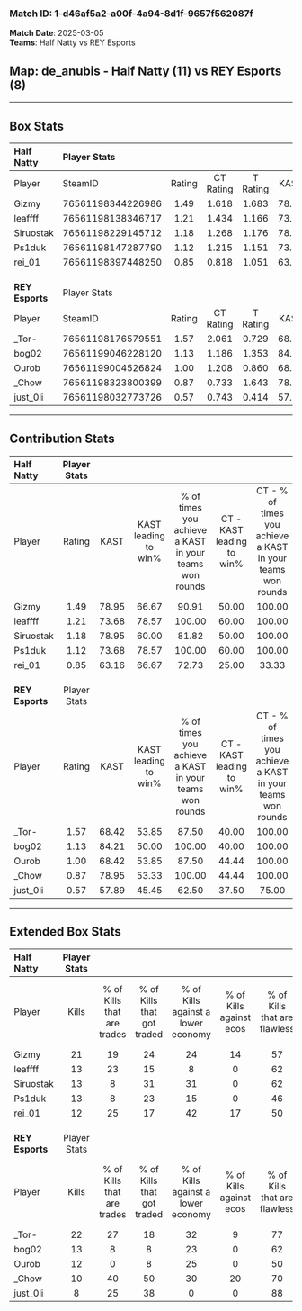 ### Match ID: 1-d46af5a2-a00f-4a94-8d1f-9657f562087f  
**Match Date**: 2025-03-05  
**Teams**: Half Natty vs REY Esports  

## **Map**: de_anubis - Half Natty (11) vs REY Esports (8)  
---  

## Box Stats  

| **Half Natty**  | Player Stats      |        |           |          |       |       |       |         |        |      |     |
| :- | :- | :-: | :-: | :-: | :-: | :-: | :-: | :-: | :-: | :-: | :-: |
| Player          | SteamID           | Rating | CT Rating | T Rating | KAST  |  ADR  | Kills | Assists | Deaths | K/D  | HS% |
| Gizmy           | 76561198344226986 |  1.49  |   1.618   |  1.683   | 78.95 | 95.3  |  21   |    3    |   15   | 1.40 | 52  |
| leaffff         | 76561198138346717 |  1.21  |   1.434   |  1.166   | 73.68 | 77.4  |  13   |    4    |   9    | 1.44 | 53  |
| Siruostak       | 76561198229145712 |  1.18  |   1.268   |  1.176   | 78.95 | 71.7  |  13   |    6    |   11   | 1.18 | 23  |
| Ps1duk          | 76561198147287790 |  1.12  |   1.215   |  1.151   | 73.68 | 102.8 |  13   |    9    |   16   | 0.81 | 69  |
| rei_01          | 76561198397448250 |  0.85  |   0.818   |  1.051   | 63.16 | 53.7  |  12   |    1    |   14   | 0.86 | 16  |
|                 |                   |        |           |          |       |       |       |         |        |      |     |
|                 |                   |        |           |          |       |       |       |         |        |      |     |
|                 |                   |        |           |          |       |       |       |         |        |      |     |
| **REY Esports** | Player Stats      |        |           |          |       |       |       |         |        |      |     |
| Player          | SteamID           | Rating | CT Rating | T Rating | KAST  |  ADR  | Kills | Assists | Deaths | K/D  | HS% |
| _Tor-           | 76561198176579551 |  1.57  |   2.061   |  0.729   | 68.42 | 114.3 |  22   |    1    |   13   | 1.69 | 59  |
| bog02           | 76561199046228120 |  1.13  |   1.186   |  1.353   | 84.21 | 70.8  |  13   |    1    |   13   | 1.00 | 38  |
| Ourob           | 76561199004526824 |  1.00  |   1.208   |  0.860   | 68.42 | 78.3  |  12   |    6    |   14   | 0.86 | 33  |
| _Chow           | 76561198323800399 |  0.87  |   0.733   |  1.643   | 78.95 | 62.6  |  10   |    5    |   16   | 0.63 | 60  |
| just_0li        | 76561198032773726 |  0.57  |   0.743   |  0.414   | 57.89 | 45.5  |   8   |    4    |   16   | 0.50 | 50  |
---  

## Contribution Stats  

| **Half Natty**  | Player Stats |       |                      |                                                        |                           |                                                             |                          |                                                            |
| :- | :-: | :-: | :-: | :-: | :-: | :-: | :-: | :-: |
| Player          |    Rating    | KAST  | KAST leading to win% | % of times you achieve a KAST in your teams won rounds | CT - KAST leading to win% | CT - % of times you achieve a KAST in your teams won rounds | T - KAST leading to win% | T - % of times you achieve a KAST in your teams won rounds |
| Gizmy           |     1.49     | 78.95 |        66.67         |                         90.91                          |           50.00           |                           100.00                            |          77.78           |                           87.50                            |
| leaffff         |     1.21     | 73.68 |        78.57         |                         100.00                         |           60.00           |                           100.00                            |          88.89           |                           100.00                           |
| Siruostak       |     1.18     | 78.95 |        60.00         |                         81.82                          |           50.00           |                           100.00                            |          66.67           |                           75.00                            |
| Ps1duk          |     1.12     | 73.68 |        78.57         |                         100.00                         |           60.00           |                           100.00                            |          88.89           |                           100.00                           |
| rei_01          |     0.85     | 63.16 |        66.67         |                         72.73                          |           25.00           |                            33.33                            |          87.50           |                           87.50                            |
|                 |              |       |                      |                                                        |                           |                                                             |                          |                                                            |
|                 |              |       |                      |                                                        |                           |                                                             |                          |                                                            |
|                 |              |       |                      |                                                        |                           |                                                             |                          |                                                            |
| **REY Esports** | Player Stats |       |                      |                                                        |                           |                                                             |                          |                                                            |
| Player          |    Rating    | KAST  | KAST leading to win% | % of times you achieve a KAST in your teams won rounds | CT - KAST leading to win% | CT - % of times you achieve a KAST in your teams won rounds | T - KAST leading to win% | T - % of times you achieve a KAST in your teams won rounds |
| _Tor-           |     1.57     | 68.42 |        53.85         |                         87.50                          |           40.00           |                           100.00                            |          100.00          |                           75.00                            |
| bog02           |     1.13     | 84.21 |        50.00         |                         100.00                         |           40.00           |                           100.00                            |          66.67           |                           100.00                           |
| Ourob           |     1.00     | 68.42 |        53.85         |                         87.50                          |           44.44           |                           100.00                            |          75.00           |                           75.00                            |
| _Chow           |     0.87     | 78.95 |        53.33         |                         100.00                         |           44.44           |                           100.00                            |          66.67           |                           100.00                           |
| just_0li        |     0.57     | 57.89 |        45.45         |                         62.50                          |           37.50           |                            75.00                            |          66.67           |                           50.00                            |
---  

## Extended Box Stats  

| **Half Natty**  | Player Stats |                            |                            |                                    |                         |                              |                                 |        |                             |                                     |                          |                               |                            |
| :- | :-: | :-: | :-: | :-: | :-: | :-: | :-: | :-: | :-: | :-: | :-: | :-: | :-: |
| Player          |    Kills     | % of Kills that are trades | % of Kills that got traded | % of Kills against a lower economy | % of Kills against ecos | % of Kills that are flawless | % of Kills that are close duels | Deaths | % of Deaths that get traded | % of Deaths against a lower economy | % of Deaths against ecos | % of Deaths that are flawless | % of Deaths that are close |
| Gizmy           |      21      |             19             |             24             |                 24                 |           14            |              57              |                0                |   15   |             33              |                 27                  |            7             |              93               |             0              |
| leaffff         |      13      |             23             |             15             |                 8                  |            0            |              62              |                8                |   9    |             22              |                 11                  |            0             |              44               |             0              |
| Siruostak       |      13      |             8              |             31             |                 31                 |            0            |              62              |                8                |   11   |              9              |                 18                  |            9             |              73               |             0              |
| Ps1duk          |      13      |             8              |             23             |                 15                 |            0            |              46              |               15                |   16   |             13              |                 25                  |            6             |              38               |             13             |
| rei_01          |      12      |             25             |             17             |                 42                 |           17            |              50              |                8                |   14   |             29              |                 21                  |            0             |              93               |             0              |
|                 |              |                            |                            |                                    |                         |                              |                                 |        |                             |                                     |                          |                               |                            |
|                 |              |                            |                            |                                    |                         |                              |                                 |        |                             |                                     |                          |                               |                            |
|                 |              |                            |                            |                                    |                         |                              |                                 |        |                             |                                     |                          |                               |                            |
| **REY Esports** | Player Stats |                            |                            |                                    |                         |                              |                                 |        |                             |                                     |                          |                               |                            |
| Player          |    Kills     | % of Kills that are trades | % of Kills that got traded | % of Kills against a lower economy | % of Kills against ecos | % of Kills that are flawless | % of Kills that are close duels | Deaths | % of Deaths that get traded | % of Deaths against a lower economy | % of Deaths against ecos | % of Deaths that are flawless | % of Deaths that are close |
| _Tor-           |      22      |             27             |             18             |                 32                 |            9            |              77              |                5                |   13   |              0              |                  8                  |            0             |              46               |             8              |
| bog02           |      13      |             8              |             8              |                 23                 |            0            |              62              |                0                |   13   |             31              |                  8                  |            0             |              62               |             8              |
| Ourob           |      12      |             0              |             8              |                 25                 |            0            |              50              |                8                |   14   |             21              |                 14                  |            7             |              57               |             14             |
| _Chow           |      10      |             40             |             50             |                 30                 |           20            |              70              |                0                |   16   |             44              |                 13                  |            6             |              50               |             6              |
| just_0li        |      8       |             25             |             38             |                 0                  |            0            |              88              |                0                |   16   |             13              |                  6                  |            0             |              63               |             0              |
